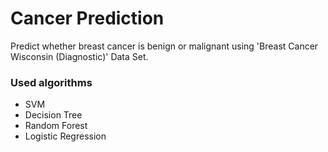 # Cancer Prediction
Predict whether breast cancer is benign or malignant using 'Breast Cancer Wisconsin (Diagnostic)' Data Set.

### Used algorithms
- SVM
- Decision Tree
- Random Forest
- Logistic Regression
